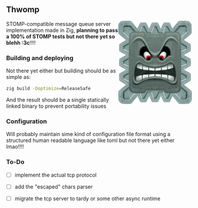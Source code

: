 ## Thwomp

<img src="./docs/media/thwomp.webp" alt="super mario thwomp" align="right" width="200" />

STOMP-compatible message queue server implementation made in Zig, **planning to
pass a 100% of STOMP tests but not there yet so blehh :3c**!!!!


### Building and deploying

Not there yet either but building should be as simple as:

```sh
zig build -Doptimize=ReleaseSafe
```

And the result should be a single statically linked binary to prevent
portability issues


### Configuration

Will probably maintain sime kind of configuration file format using a structured
human readable language like toml but not there yet either lmao!!!!

### To-Do

- [ ] implement the actual tcp protocol
- [ ] add the "escaped" chars parser
- [ ] migrate the tcp server to tardy or some other async runtime



